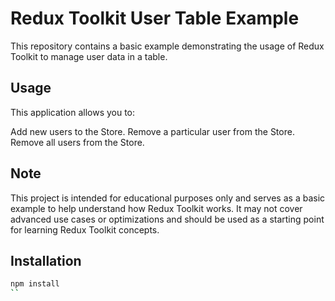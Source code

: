 # Redux Toolkit User Table Example

This repository contains a basic example demonstrating the usage of Redux Toolkit to manage user data in a table.

## Usage
This application allows you to:

Add new users to the Store.
Remove a particular user from the Store.
Remove all users from the Store.

## Note

This project is intended for educational purposes only and serves as a basic example to help understand how Redux Toolkit works. It may not cover advanced use cases or optimizations and should be used as a starting point for learning Redux Toolkit concepts.


## Installation

```bash
npm install
``

